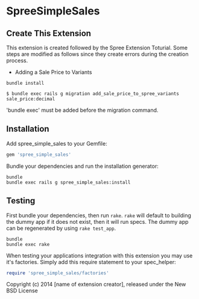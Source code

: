 SpreeSimpleSales
================

Create This Extension
---------------------

This extension is created followed by the Spree Extension Toturial. Some steps are modified as follows since they create errors during the creation process.

-  Adding a Sale Price to Variants

```
bundle install

$ bundle exec rails g migration add_sale_price_to_spree_variants sale_price:decimal
```
'bundle exec' must be added before the migration command.





Installation
------------

Add spree_simple_sales to your Gemfile:

```ruby
gem 'spree_simple_sales'
```

Bundle your dependencies and run the installation generator:

```shell
bundle
bundle exec rails g spree_simple_sales:install
```

Testing
-------

First bundle your dependencies, then run `rake`. `rake` will default to building the dummy app if it does not exist, then it will run specs. The dummy app can be regenerated by using `rake test_app`.

```shell
bundle
bundle exec rake
```

When testing your applications integration with this extension you may use it's factories.
Simply add this require statement to your spec_helper:

```ruby
require 'spree_simple_sales/factories'
```

Copyright (c) 2014 [name of extension creator], released under the New BSD License
